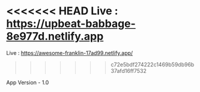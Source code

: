 <<<<<<< HEAD
Live : https://upbeat-babbage-8e977d.netlify.app
=======
Live : https://awesome-franklin-17ad99.netlify.app/
>>>>>>> c72e5bdf274222c1469b59db96b37afd16ff7532

App Version - 1.0
